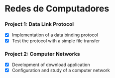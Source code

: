 # Redes de Computadores

### Project 1: Data Link Protocol

- [x] Implementation of a data binding protocol
- [x] Test the protocol with a simple file transfer

### Project 2: Computer Networks

- [x] Development of download application
- [x] Configuration and study of a computer network

